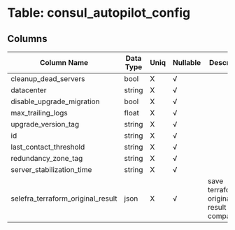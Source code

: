 # Table: consul_autopilot_config

## Columns 

|  Column Name   |  Data Type  | Uniq | Nullable | Description | 
|  ----  | ----  | ----  | ----  | ---- | 
| cleanup_dead_servers | bool | X | √ |  | 
| datacenter | string | X | √ |  | 
| disable_upgrade_migration | bool | X | √ |  | 
| max_trailing_logs | float | X | √ |  | 
| upgrade_version_tag | string | X | √ |  | 
| id | string | X | √ |  | 
| last_contact_threshold | string | X | √ |  | 
| redundancy_zone_tag | string | X | √ |  | 
| server_stabilization_time | string | X | √ |  | 
| selefra_terraform_original_result | json | X | √ | save terraform original result for compatibility | 



